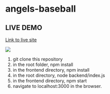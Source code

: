 # angels-baseball
## LIVE DEMO
[Link to live site](https://angels-baseball.juliusoh.com/)


<img src="https://media.giphy.com/media/IqwwSQL0RYdGBCCeYY/giphy.gif"></img>

1. git clone this repository
2. in the root folder, npm install
3. in the frontend directory, npm install
4. in the root directory, node backend/index.js
5. in the frontend directory, npm start
6. navigate to localhost:3000 in the browser.
